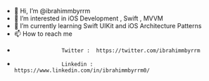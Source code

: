 - 👋 Hi, I’m @ibrahimmbyrrm
- 👀 I’m interested in iOS Development , Swift , MVVM
- 🌱 I’m currently learning Swift UIKit and iOS Architecture Patterns
- 📫 How to reach me 
-                    Twitter :  https://twitter.com/ibrahimmbyrrm
-                    Linkedin : https://www.linkedin.com/in/ibrahimmbyrrm0/


